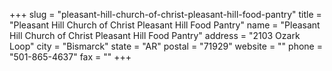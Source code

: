 +++
slug = "pleasant-hill-church-of-christ-pleasant-hill-food-pantry"
title = "Pleasant Hill Church of Christ Pleasant Hill Food Pantry"
name = "Pleasant Hill Church of Christ Pleasant Hill Food Pantry"
address = "2103 Ozark Loop"
city = "Bismarck"
state = "AR"
postal = "71929"
website = ""
phone = "501-865-4637"
fax = ""
+++
